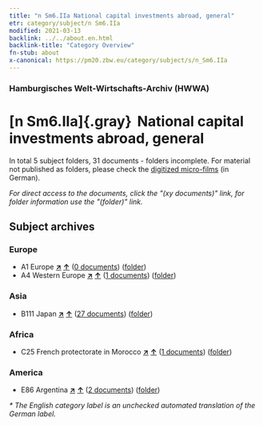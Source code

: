 ```yaml
---
title: "n Sm6.IIa National capital investments abroad, general"
etr: category/subject/n Sm6.IIa
modified: 2021-03-13
backlink: ../../about.en.html
backlink-title: "Category Overview"
fn-stub: about
x-canonical: https://pm20.zbw.eu/category/subject/s/n_Sm6.IIa
---
```


### Hamburgisches Welt-Wirtschafts-Archiv (HWWA)
# [n Sm6.IIa]{.gray}&#8201; National capital investments abroad, general&#160; 





In total 5 subject folders, 31 documents - folders incomplete.
For material not published as folders, please check the [digitized micro-films](/film/h1_sh.de.html) (in German).

_For direct access to the documents, click the "(xy documents)" link, for folder information use the "(folder)" link._

## Subject archives



### Europe

- A1 Europe [**&nearr;**](../../../geo/i/140892/about.en.html "Europe (all folders)") [**&uarr;**](../../../geo/about.en.html#A1 "Country category system") (<a href="https://pm20.zbw.eu/dfgview/sh/140892,145785" title="about: Europe : National capital investments abroad, general" target="_blank">0 documents</a>) ([folder](../../../../folder/sh/1408xx/140892/1457xx/145785/about.en.html))
- A4 Western Europe [**&nearr;**](../../../geo/i/140897/about.en.html "Western Europe (all folders)") [**&uarr;**](../../../geo/about.en.html#A4 "Country category system") (<a href="https://pm20.zbw.eu/dfgview/sh/140897,145785" title="about: Western Europe : National capital investments abroad, general" target="_blank">1 documents</a>) ([folder](../../../../folder/sh/1408xx/140897/1457xx/145785/about.en.html))

### Asia

- B111 Japan [**&nearr;**](../../../geo/i/141272/about.en.html "Japan (all folders)") [**&uarr;**](../../../geo/about.en.html#B111 "Country category system") (<a href="https://pm20.zbw.eu/dfgview/sh/141272,145785" title="about: Japan : National capital investments abroad, general" target="_blank">27 documents</a>) ([folder](../../../../folder/sh/1412xx/141272/1457xx/145785/about.en.html))

### Africa

- C25 French protectorate in Morocco [**&nearr;**](../../../geo/i/141358/about.en.html "French protectorate in Morocco (all folders)") [**&uarr;**](../../../geo/about.en.html#C25 "Country category system") (<a href="https://pm20.zbw.eu/dfgview/sh/141358,145785" title="about: French protectorate in Morocco : National capital investments abroad, general" target="_blank">1 documents</a>) ([folder](../../../../folder/sh/1413xx/141358/1457xx/145785/about.en.html))

### America

- E86 Argentina [**&nearr;**](../../../geo/i/141692/about.en.html "Argentina (all folders)") [**&uarr;**](../../../geo/about.en.html#E86 "Country category system") (<a href="https://pm20.zbw.eu/dfgview/sh/141692,145785" title="about: Argentina : National capital investments abroad, general" target="_blank">2 documents</a>) ([folder](../../../../folder/sh/1416xx/141692/1457xx/145785/about.en.html))


_* The English category label is an unchecked automated translation of the German label._

